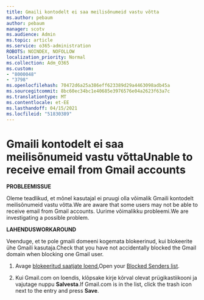 ```yaml
---
title: Gmaili kontodelt ei saa meilisõnumeid vastu võtta
ms.author: pebaum
author: pebaum
manager: scotv
ms.audience: Admin
ms.topic: article
ms.service: o365-administration
ROBOTS: NOINDEX, NOFOLLOW
localization_priority: Normal
ms.collection: Adm_O365
ms.custom:
- "8000048"
- "3798"
ms.openlocfilehash: 70472d6a25a386eff623389d29a4463098adb45a
ms.sourcegitcommit: 8bc60ec34bc1e40685e3976576e04a2623f63a7c
ms.translationtype: MT
ms.contentlocale: et-EE
ms.lasthandoff: 04/15/2021
ms.locfileid: "51830389"
---
```

# <a name="unable-to-receive-email-from-gmail-accounts"></a><span data-ttu-id="72474-102">Gmaili kontodelt ei saa meilisõnumeid vastu võtta</span><span class="sxs-lookup"><span data-stu-id="72474-102">Unable to receive email from Gmail accounts</span></span>

<span data-ttu-id="72474-103">**PROBLEEM**</span><span class="sxs-lookup"><span data-stu-id="72474-103">**ISSUE**</span></span>

<span data-ttu-id="72474-104">Oleme teadlikud, et mõnel kasutajal ei pruugi olla võimalik Gmaili kontodelt meilisõnumeid vastu võtta.</span><span class="sxs-lookup"><span data-stu-id="72474-104">We are aware that some users may not be able to receive email from Gmail accounts.</span></span> <span data-ttu-id="72474-105">Uurime võimalikku probleemi.</span><span class="sxs-lookup"><span data-stu-id="72474-105">We are investigating a possible problem.</span></span>

<span data-ttu-id="72474-106">**LAHENDUS**</span><span class="sxs-lookup"><span data-stu-id="72474-106">**WORKAROUND**</span></span>

<span data-ttu-id="72474-107">Veenduge, et te pole gmaili domeeni kogemata blokeerinud, kui blokeerite ühe Gmaili kasutaja.</span><span class="sxs-lookup"><span data-stu-id="72474-107">Check that you have not accidentally blocked the Gmail domain when blocking one Gmail user.</span></span>

1. <span data-ttu-id="72474-108">Avage [blokeeritud saatjate loend.](https://go.microsoft.com/fwlink/?linkid=2121010)</span><span class="sxs-lookup"><span data-stu-id="72474-108">Open your [Blocked Senders list](https://go.microsoft.com/fwlink/?linkid=2121010).</span></span>

2. <span data-ttu-id="72474-109">Kui Gmail.com on loendis, klõpsake kirje kõrval olevat prügikastiikooni ja vajutage nuppu **Salvesta**.</span><span class="sxs-lookup"><span data-stu-id="72474-109">If Gmail.com is in the list, click the trash icon next to the entry and press **Save**.</span></span>
